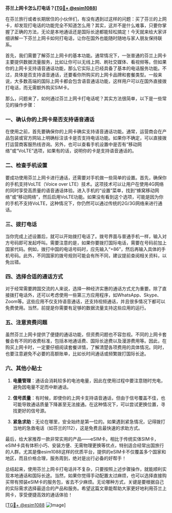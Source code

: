 **芬兰上网卡怎么打电话？[[TG💪+ @esim1088](https://t.me/s/esim1088)]**

在芬兰旅行或者长期居住的小伙伴们，有没有遇到过这样的问题：买了芬兰的上网卡，却发现打电话的功能完全不知道怎么用？其实，这并不是什么难事，只要你掌握了正确的方法，无论是本地通话还是国际长途都能轻松搞定！今天就来给大家详细讲解一下芬兰上网卡如何打电话，让你在国外也能随时随地与家人朋友保持联系。

首先，我们需要了解芬兰上网卡的基本功能。通常情况下，一张普通的芬兰上网卡主要提供数据流量服务，比如让你可以无线上网、刷社交媒体、看视频等。但如果你的上网卡支持语音通话功能，那么它实际上已经具备了基本的电话服务功能。不过，具体是否支持语音通话，还要看你所购买的上网卡品牌和套餐类型。一般来说，大多数高端的国际上网卡都会包含语音通话功能，这样用户可以在国外直接拨打电话，而无需额外购买SIM卡。

那么，问题来了，如何通过芬兰上网卡打电话呢？其实方法很简单，以下是一些常见的操作步骤：

### 一、确认你的上网卡是否支持语音通话

在使用之前，首先要确保你的上网卡确实支持语音通话功能。通常，运营商会在产品包装或官方网站上明确标注该卡是否支持电话功能。如果你不确定，可以直接拨打运营商客服热线咨询。另外，也可以查看手机设置中是否有“移动网络”或“VoLTE”选项，如果有的话，说明你的卡是支持语音通话的。

### 二、检查手机设置

要成功使用芬兰上网卡进行通话，还需要对手机做一些简单的设置。首先，确保你的手机支持VoLTE（Voice over LTE）技术。这项技术可以让用户在使用4G网络的同时享受高质量的语音通话体验。进入手机的“设置”菜单，找到“蜂窝移动网络”或“移动网络”，然后启用VoLTE功能。如果没有看到这个选项，可能是因为你的手机不支持VoLTE，这种情况下，你仍然可以通过传统的2G/3G网络来进行通话。

### 三、拨打电话

当你完成上述设置后，就可以开始拨打电话了。拨号界面与普通手机一样，输入对方号码即可发起呼叫。需要注意的是，如果你要拨打国际电话，需要在号码前加上国家代码。例如，拨打中国的电话号码时，应先输入“+86”，然后再输入具体的手机号码。此外，不同国家的拨号规则可能会有所不同，建议提前查阅相关资料，以免出错。

### 四、选择合适的通话方式

对于经常需要跨国交流的人来说，选择一种经济实惠的通话方式尤为重要。除了直接拨打电话外，还可以考虑使用一些第三方应用程序，如WhatsApp、Skype、Zoom等。这些应用不仅支持语音通话，还支持视频通话，并且很多情况下都可以免费使用。当然，前提是你需要有足够的数据流量支持这些应用的运行。

### 五、注意资费问题

虽然芬兰上网卡提供了便捷的通话功能，但资费问题也不容忽视。不同的上网卡套餐会有不同的收费标准，包括本地通话费、国际长途费以及漫游费用等。因此，在购买上网卡时，一定要仔细阅读套餐详情，了解清楚各项费用的具体情况。同时，也要注意避免不必要的高额账单，比如长时间通话或频繁拨打国际长途。

### 六、其他小贴士

1. **电量管理**：通话会消耗较多的电池电量，因此在使用过程中要注意随时充电，避免因电量不足而中断通话。
   
2. **信号质量**：有时候，即使你的上网卡支持语音通话，但由于信号覆盖不佳，也可能导致通话质量下降甚至无法接通。在这种情况下，可以尝试更换位置，寻找更好的信号源。

3. **紧急求助**：无论在哪里，安全始终是第一位的。如果遇到紧急情况，记得拨打当地的急救电话（如芬兰的112），这是免费且最快速的求助方式。

最后，给大家推荐一款非常实用的产品——eSIM卡。相比于传统实体SIM卡，eSIM卡具有体积小巧、安装方便、无需物理更换等优点，特别适合经常出国旅行的人群。尤其是像esim1088这样的优质平台，提供的eSIM卡不仅覆盖多个国家和地区，而且价格合理，服务周到，绝对是出行必备的好帮手！

总结起来，使用芬兰上网卡打电话并不复杂，只要按照上述步骤操作，就能顺利实现本地通话和国际长途。当然，如果你觉得手动配置太过麻烦，也可以选择直接购买带有预装eSIM卡的服务包，省去不少麻烦。无论哪种方式，关键是要根据自己的实际需求选择最适合的产品和服务。希望这篇文章能帮助大家更好地利用芬兰上网卡，享受便捷高效的通话体验！

[[TG💪+ @esim1088](https://t.me/s/esim1088) ![Image](https://i.postimg.cc/4NQfJmqS/Snipaste-2025-05-13-00-14-12.png)]